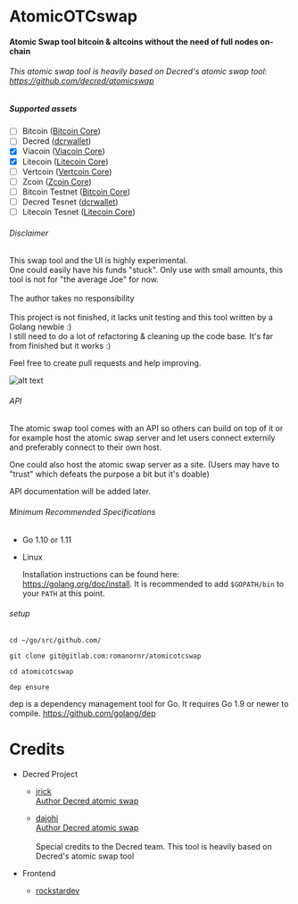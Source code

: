 # AtomicOTCswap
#### Atomic Swap tool bitcoin &amp; altcoins without the need of full nodes on-chain
###### This atomic swap tool is heavily based on Decred's atomic swap tool: https://github.com/decred/atomicswap

##### Supported assets
- [ ] Bitcoin ([Bitcoin Core](https://github.com/bitcoin/bitcoin))
- [ ] Decred ([dcrwallet](https://github.com/decred/dcrwallet))
- [x] Viacoin ([Viacoin Core](https://github.com/viacoin/viacoin))
- [x] Litecoin ([Litecoin Core](https://github.com/litecoin-project/litecoin))
- [ ] Vertcoin ([Vertcoin Core](https://github.com/vertcoin/vertcoin))
- [ ] Zcoin ([Zcoin Core](https://github.com/zcoinofficial/zcoin))
- [ ] Bitcoin Testnet ([Bitcoin Core](https://github.com/bitcoin/bitcoin))
- [ ] Decred Tesnet ([dcrwallet](https://github.com/decred/dcrwallet))
- [ ] Litecoin Tesnet ([Litecoin Core](https://github.com/litecoin-project/litecoin))

###### Disclaimer
This swap tool and the UI is highly experimental. <br>
One could easily have his funds "stuck". Only use with small amounts, this tool is not for "the average Joe" for now.<br><br>
The author takes no responsibility
<br><br>
This project is not finished, it lacks unit testing and this tool written by a Golang newbie :) <br>
I still need to do a lot of refactoring & cleaning up the code base. It's far from finished but it works :) </br>

Feel free to create pull requests and help improving. 

![alt text](https://github.com/romanornr/AtomicOTCswap/blob/master/screenshots/1.png?raw=true)


###### API
The atomic swap tool comes with an API so others can build on top of it or for example host the atomic swap server and let users connect externily and preferably connect to their own host.

One could also host the atomic swap server as a site. (Users may have to "trust" which defeats the purpose a bit but it's doable)

API documentation will be added later.


###### Minimum Recommended Specifications

- Go 1.10 or 1.11
* Linux


  Installation instructions can be found here: https://golang.org/doc/install.
  It is recommended to add `$GOPATH/bin` to your `PATH` at this point.

###### setup
``cd ~/go/src/github.com/``

``git clone git@gitlab.com:romanornr/atomicotcswap``

``cd atomicotcswap``

``dep ensure`` 


dep is a dependency management tool for Go. It requires Go 1.9 or newer to compile.
https://github.com/golang/dep



Credits
=======
  
  - Decred Project
    * [jrick](https://github.com/jrick)<br/>
      [Author Decred atomic swap](https://github.com)<br>
      
    * [dajohi](https://github.com/dajohi)<br/>
      [Author Decred atomic swap](https://github.com/decred/atomicswap)<br>
      <br>Special credits to the Decred team. This tool is heavily based on Decred's atomic swap tool
      
  - Frontend
    * [rockstardev](https://github.com/rockstardev)
